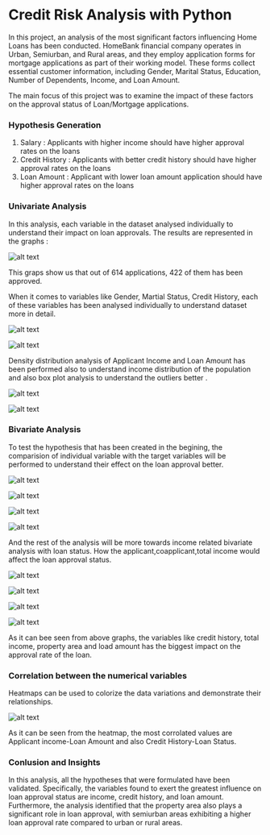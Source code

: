 # Credit Risk Analysis with Python

In this project, an analysis of the most significant factors influencing Home Loans has been conducted. HomeBank financial company operates in Urban, Semiurban, and Rural areas, and they employ application forms for mortgage applications as part of their working model. These forms collect essential customer information, including Gender, Marital Status, Education, Number of Dependents, Income, and Loan Amount.

The main focus of this project was to examine the impact of these factors on the approval status of Loan/Mortgage applications.

### Hypothesis Generation

1. Salary : Applicants with higher income  should have higher approval rates on the loans
2. Credit History : Applicants with better credit history should have higher approval rates on the loans
3. Loan Amount : Applicant with lower loan amount application should have higher approval rates on the loans

### Univariate Analysis

In this analysis, each variable in the dataset analysed individually to understand their impact on loan approvals. The results are represented in the graphs :

![alt text](https://github.com/begussimo/credit-risk-analysis-with-python/blob/main/images/Loan_Status.jpeg)

This graps show us that out of 614 applications, 422 of them has been approved.

When it comes to variables like Gender, Martial Status, Credit History, each of these variables has been analysed individually to understand dataset more in detail.

![alt text](https://github.com/begussimo/credit-risk-analysis-with-python/blob/main/images/Unvariate%20Analysis.jpeg)

![alt text](https://github.com/begussimo/credit-risk-analysis-with-python/blob/main/images/Unvariate%20Analysis2.jpeg)

Density distribution analysis of Applicant Income and Loan Amount has been performed also to understand income distribution of the population and also box plot analysis to understand the outliers better .

![alt text](https://github.com/begussimo/credit-risk-analysis-with-python/blob/main/images/Density.jpeg)


![alt text](https://github.com/begussimo/credit-risk-analysis-with-python/blob/main/images/Density2.jpeg)

### Bivariate Analysis

To test the hypothesis that has been created in the begining, the comparision of individual variable with the target variables will be performed to understand their effect on the loan approval better.

![alt text](https://github.com/begussimo/credit-risk-analysis-with-python/blob/main/images/Bivariate1.png)

![alt text](https://github.com/begussimo/credit-risk-analysis-with-python/blob/main/images/Bivariate2.png)

![alt text](https://github.com/begussimo/credit-risk-analysis-with-python/blob/main/images/Bivariate3.png)

![alt text](https://github.com/begussimo/credit-risk-analysis-with-python/blob/main/images/Bivariate4.png)

And the rest of the analysis will be more towards income related bivariate analysis with loan status. How the applicant,coapplicant,total income would affect the loan approval status.

![alt text](https://github.com/begussimo/credit-risk-analysis-with-python/blob/main/images/Bivariate5.jpeg)

![alt text](https://github.com/begussimo/credit-risk-analysis-with-python/blob/main/images/Bivariate6.jpeg)

![alt text](https://github.com/begussimo/credit-risk-analysis-with-python/blob/main/images/Bivariate7.jpeg)

![alt text](https://github.com/begussimo/credit-risk-analysis-with-python/blob/main/images/Bivariate8.jpeg)

As it can bee seen from above graphs, the variables like credit history, total income, property area and load amount has the biggest impact on the approval rate of the loan.

### Correlation between the numerical variables

Heatmaps can be used to colorize the data variations and demonstrate their relationships. 

![alt text](https://github.com/begussimo/credit-risk-analysis-with-python/blob/main/images/Corr.jpeg)

As it can be seen from the heatmap, the most corrolated values are Applicant income-Loan Amount and also Credit History-Loan Status.

### Conlusion and Insights

In this analysis, all the hypotheses that were formulated have been validated. Specifically, the variables found to exert the greatest influence on loan approval status are income, credit history, and loan amount. Furthermore, the analysis identified that the property area also plays a significant role in loan approval, with semiurban areas exhibiting a higher loan approval rate compared to urban or rural areas.

